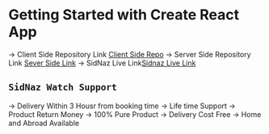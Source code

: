 # Getting Started with Create React App

-> Client Side Repository Link [Client Side Repo](https://github.com/programming-hero-web-course-4/niche-website-client-side-Nure-Alam-sidddique)
-> Server Side Repository Link [Sever Side Link](https://github.com/programming-hero-web-course-4/niche-website-server-side-Nure-Alam-sidddique)
-> SidNaz Live Link[Sidnaz Live Link](https://sidnaz-watch-house-60806.web.app/)

## `SidNaz Watch Support`

-> Delivery Within 3 Housr from booking time
-> Life time Support
-> Product Return Money
-> 100% Pure Product
-> Delivery Cost Free
-> Home and Abroad Available
